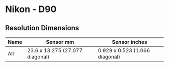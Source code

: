 # Nikon - D90

## Resolution Dimensions

| Name   | Sensor mm                       | Sensor inches                  |
|--------|---------------------------------|--------------------------------|
| All    | 23.6 x 13.275 (27.077 diagonal) | 0.929 x 0.523 (1.066 diagonal) |
